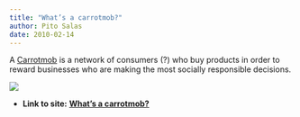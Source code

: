 ```yaml
---
title: "What’s a carrotmob?"
author: Pito Salas
date: 2010-02-14
---
```


A [Carrotmob](<http://carrotmob.org/>) is a network of consumers (?) who buy
products in order to reward businesses who are making the most socially
responsible decisions.

![](https://i0.wp.com/img.zemanta.com/pixy.gif?w=584)


* **Link to site:** **[What’s a carrotmob?](None)**
